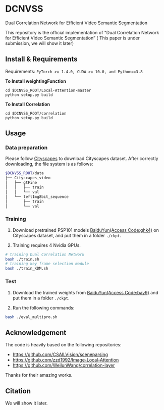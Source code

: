 # DCNVSS
Dual Correlation Network for Efficient Video Semantic Segmentation

This repository is the official implementation of "Dual Correlation Network for Efficient Video Semantic Segmentation” ( This paper is under submission, we will show it later)

## Install & Requirements
Requirements: `PyTorch >= 1.4.0, CUDA >= 10.0, and Python==3.8`

**To Install weightingFunction**
```
cd $DCNVSS_ROOT/Local-Attention-master
python setup.py build
```

**To Install Correlation**
```
cd $DCNVSS_ROOT/correlation
python setup.py build
```
## Usage
### Data preparation
Please follow [Cityscapes](https://www.cityscapes-dataset.com/) to download Cityscapes dataset. After correctly downloading, the file system is as follows:
````bash
$DCNVSS_ROOT/data
├── Cityscapes_video
│   ├── gtFine
│   │   ├── train
│   │   └── val
│   └── leftImg8bit_sequence
│       ├── train
│       └── val
````
### Training

1. Download pretrained PSP101 models [BaiduYun(Access Code:ghk4)]( https://pan.baidu.com/s/199rZZdlOhBt3ZiKbnBmCmQ) on Cityscapes dataset, and put them in a folder `./ckpt`.

2. Training requires 4 Nvidia GPUs.
````bash
# training Dual Correlation Network
bash ./train.sh
# training key frame selection module
bash ./train_KDM.sh
````
### Test
1. Download the trained weights from [BaiduYun(Access Code:bay9)]( https://pan.baidu.com/s/1Bf8Bc2KE_xO1hR6NCV1Wxw) and put them in a folder `./ckpt`.

2. Run the following commands:
````bash
bash ./eval_multipro.sh
````
## Acknowledgement
The code is heavily based on the following repositories:
- https://github.com/CSAILVision/sceneparsing
- https://github.com/zzd1992/Image-Local-Attention
- https://github.com/WeilunWang/correlation-layer

Thanks for their amazing works.

## Citation
We will show it later.


